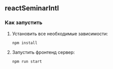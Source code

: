 ## reactSeminarIntl

### Как запустить

1) Установить все необходимые зависимости:
    ```
    npm install
    ```

2) Запустить фронтенд сервер:
    ```
    npm run start
    ```
